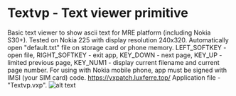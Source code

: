 # Textvp - Text viewer primitive
Basic text viewer to show ascii text for MRE platform (including Nokia S30+). Tested on Nokia 225 with display resolution 240x320. Automatically open "default.txt" file on storage card or phone memory.
LEFT_SOFTKEY - open file, RIGHT_SOFTKEY - exit app, KEY_DOWN - next page, KEY_UP - limited previous page, KEY_NUM1 - display current filename and  current page number.
For using with Nokia mobile phone, app must be signed with IMSI (your SIM card) code.
https://vxpatch.luxferre.top/
Application file - "Textvp.vxp".
![alt text](https://rdzdx.github.io/textvp/Picture.jpg)

